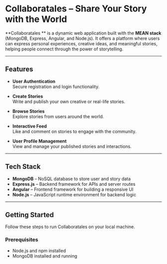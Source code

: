 # Collaboratales – Share Your Story with the World

**Collaboratales ** is a dynamic web application built with the **MEAN stack** (MongoDB, Express, Angular, and Node.js). It offers a platform where users can express personal experiences, creative ideas, and meaningful stories, helping people connect through the power of storytelling.

---

##  Features

- **User Authentication**  
  Secure registration and login functionality.

- **Create Stories**  
  Write and publish your own creative or real-life stories.

- **Browse Stories**  
  Explore stories from users around the world.

- **Interactive Feed**  
  Like and comment on stories to engage with the community.

- **User Profile Management**  
  View and manage your published stories and interactions.

---

## Tech Stack

- **MongoDB** – NoSQL database to store user and story data  
- **Express.js** – Backend framework for APIs and server routes  
- **Angular** – Frontend framework for building a responsive UI  
- **Node.js** – JavaScript runtime environment for backend logic

---

##  Getting Started

Follow these steps to run Collaboratales on your local machine.

###  Prerequisites

- Node.js and npm installed
- MongoDB installed and running

